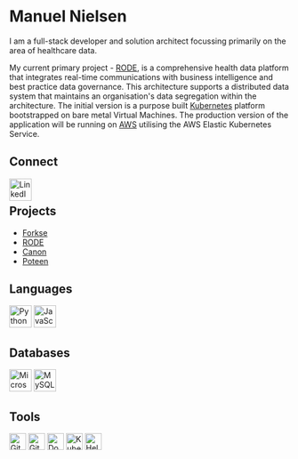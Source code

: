 <!-- Project Links -->
[forske]: https://forske.org
[rode]: https://rode.forske.org
[canon]: https://canon.forske.org
[poteen]: https://poteen.forske.org
<!-- Connect Links -->
[linkedin]: https://www.linkedin.com/in/manuel-nielsen-559a13129/
<!-- Language Links -->
[python]: https://www.python.org/
[javascript]: https://www.javascript.com/
<!-- Database Links -->
[microsoft sql]: https://www.microsoft.com/en-us/sql-server
[mysql]: https://www.mysql.com/
<!-- Tool Links -->
[git]: https://git-scm.com/
[github]: https://github.com/
[docker]: https://www.docker.com/
[kubernetes]: https://kubernetes.io/
[helm]: https://helm.sh/
[aws]: https://aws.amazon.com/
<!-- Content -->
# Manuel Nielsen
I am a full-stack developer and solution architect focussing primarily on the area of healthcare data.

My current primary project - [RODE][rode], is a comprehensive health data platform that integrates real-time communications with business intelligence and best practice data governance. This architecture supports a distributed data system that maintains an organisation's data segregation within the architecture. The initial version is a purpose built [Kubernetes][kubernetes] platform bootstrapped on bare metal Virtual Machines. The production version of the application will be running on [AWS][aws] utilising the AWS Elastic Kubernetes Service.

## <span id='Connect'>Connect</span>
[<img align="left" width="40px" src="https://content.linkedin.com/content/dam/me/business/en-us/amp/brand-site/v2/bg/LI-Bug.svg.original.svg" alt="LinkedIn" />][LinkedIn]<br/> 

## <span id='Projects'>Projects</span>
* [Forkse][forske]
* [RODE][rode]
* [Canon][canon]
* [Poteen][poteen]

## <span id='Languages'>Languages</span>
[<img height="40px" alt="Python" src="https://upload.wikimedia.org/wikipedia/commons/thumb/c/c3/Python-logo-notext.svg/1200px-Python-logo-notext.svg.png" />][python]
[<img height="40px" alt="JavaScript" src="https://upload.wikimedia.org/wikipedia/commons/6/6a/JavaScript-logo.png" />][javascript]

## <span id='Databases'>Databases</span>
[<img height="40px" alt="Microsoft SQL Server" src="https://www.pngitem.com/pimgs/m/21-215634_sql-server-logo-transparent-png-sql-server-logo.png" />][microsoft sql]
[<img height="40px" alt="MySQL" src="https://www.mysql.com/common/logos/logo-mysql-170x115.png" />][mysql]

## <span id='Tools'>Tools</span>
[<img height="30px" alt="Git" src="https://helm.forske.org/assets/.profile/git.png" />][Git]
[<img width="30px" alt="GitHub" src="https://helm.forske.org/assets/.profile/github.png" />][GitHub]
[<img width="30px" alt="Docker" src="https://helm.forske.org/assets/.profile/docker.png" />][Docker]
[<img width="30px" alt="Kubernetes" src="https://helm.forske.org/assets/.profile/kubernetes.png" />][Kubernetes]
[<img width="30px" alt="Helm" src="https://helm.forske.org/assets/.profile/helm.svg" />][Helm]
